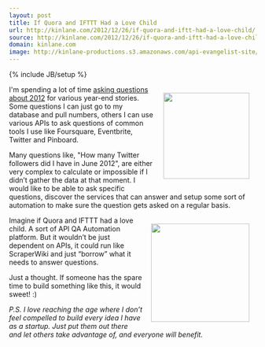 ```yaml
---
layout: post
title: If Quora and IFTTT Had a Love Child
url: http://kinlane.com/2012/12/26/if-quora-and-iftt-had-a-love-child/
source: http://kinlane.com/2012/12/26/if-quora-and-iftt-had-a-love-child/
domain: kinlane.com
image: http://kinlane-productions.s3.amazonaws.com/api-evangelist-site/blog/IFTTT-logo.jpeg
---
```

{% include JB/setup %}<p><!DOCTYPE html PUBLIC "-//W3C//DTD XHTML 1.0 Transitional//EN"
    "http://www.w3.org/TR/xhtml1/DTD/xhtml1-transitional.dtd">
<html xmlns="http://www.w3.org/1999/xhtml">
  <head>
    <title></title>
  </head>
  <body>
    <p>
      <a href="http://quora.com" target="_blank"><img style="padding: 15px;" src="https://s3.amazonaws.com/kinlane-productions/quora-logo.jpg" alt="" width="175" align="right" /></a>
    </p>
    <p>
      I'm spending a lot of time <a title="personal data questions" href="http://personaldata.apievangelist.com/index.html">asking questions about 2012</a> for various year-end stories. Some
      questions I can just go to my database and pull numbers, others I can use various APIs to ask questions of common tools I use like Foursquare, Eventbrite, Twitter and Pinboard.
    </p>
    <p>
      Many questions like, "How many Twitter followers did I have in June 2012", are either very complex to calculate or impossible if I didn’t gather the data at that moment. I would like to be able
      to ask specific questions, discover the services that can answer and setup some sort of automation to make sure the question gets asked on a regular basis.
    </p>
    <p>
      <a href="http://ifttt.com" target="_blank"><img style="padding: 15px;" src="https://s3.amazonaws.com/kinlane-productions/api-evangelist/ifthisthenthat/IFTTT-logo.jpeg" alt="" width="200" align=
      "right" /></a>
    </p>
    <p>
      Imagine if Quora and IFTTT had a love child. A sort of API QA Automation platform. But it wouldn’t be just dependent on APIs, it could run like ScraperWiki and just “borrow” what it needs to
      answer questions.
    </p>
    <p>
      Just a thought. If someone has the spare time to build something like this, it would sweet! :)
    </p>
    <p>
      <em>P.S. I love reaching the age where I don’t feel compelled to build every idea I have as a startup. Just put them out there and let others take advantage of, and everyone will benefit.</em>
    </p>
  </body>
</html></p>
